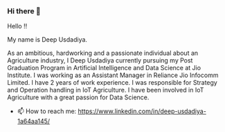 ### Hi there 👋

Hello !!<br>

My name is Deep Usdadiya.

As an ambitious, hardworking and a passionate individual about an Agriculture industry, I Deep Usdadiya currently pursuing my Post Graduation Program in Artificial Intelligence and Data Science at Jio Institute. I was working as an Assistant Manager in Reliance Jio Infocomm Limited. I have 2 years of work experience. I was responsible for Strategy and Operation handling in IoT Agriculture. I have been involved in IoT Agriculture with a great passion for Data Science.

- 📫 How to reach me: https://www.linkedin.com/in/deep-usdadiya-1a64aa145/
<!--
**deepusdadiya/deepusdadiya** is a ✨ _special_ ✨ repository because its `README.md` (this file) appears on your GitHub profile.

Here are some ideas to get you started:

- 🔭 I’m currently working on ...
- 🌱 I’m currently learning ...
- 👯 I’m looking to collaborate on ...
- 🤔 I’m looking for help with ...
- 💬 Ask me about ...

- 😄 Pronouns: ...
- ⚡ Fun fact: ...
-->
